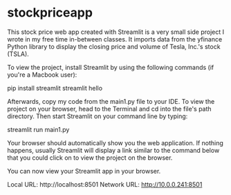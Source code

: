 # stockpriceapp

This stock price web app created with Streamlit is a very small side project I wrote in my free time in-between classes. 
It imports data from the yfinance Python library to display the closing price and volume of Tesla, Inc.'s stock (TSLA). 

To view the project, install Streamlit by using the following commands (if you're a Macbook user): 

pip install streamlit
streamlit hello

Afterwards, copy my code from the main1.py file to your IDE. 
To view the project on your browser, head to the Terminal and cd into the file's path directory. Then start Streamlit on your command line by typing: 

streamlit run main1.py 

Your browser should automatically show you the web application. If nothing happens, usually Streamlit will display a link similar to the command below that 
you could click on to view the project on the browser. 

 You can now view your Streamlit app in your browser.

  Local URL: http://localhost:8501
  Network URL: http://10.0.0.241:8501
